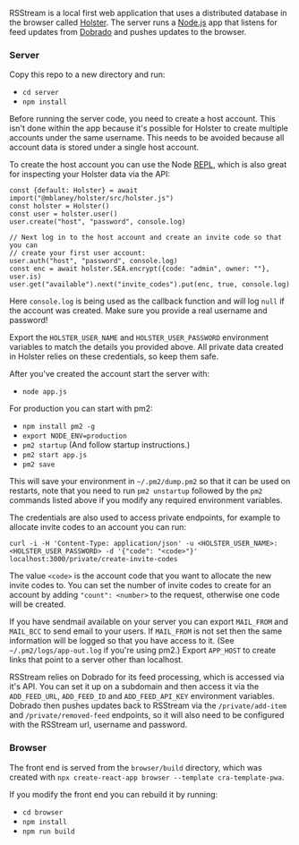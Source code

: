 RSStream is a local first web application that uses a distributed database in
the browser called [Holster](https://github.com/mblaney/holster). The server
runs a [Node.js](https://nodejs.org) app that listens for feed updates from
[Dobrado](https://dobrado.net) and pushes updates to the browser.

### Server

Copy this repo to a new directory and run:

 - `cd server`
 - `npm install`

Before running the server code, you need to create a host account. This isn't
done within the app because it's possible for Holster to create multiple
accounts under the same username. This needs to be avoided because all account
data is stored under a single host account.

To create the host account you can use the Node [REPL](https://nodejs.org/en/learn/command-line/how-to-use-the-nodejs-repl), which is also great for inspecting
your Holster data via the API:

```
const {default: Holster} = await import("@mblaney/holster/src/holster.js")
const holster = Holster()
const user = holster.user()
user.create("host", "password", console.log)

// Next log in to the host account and create an invite code so that you can
// create your first user account:
user.auth("host", "password", console.log)
const enc = await holster.SEA.encrypt({code: "admin", owner: ""}, user.is)
user.get("available").next("invite_codes").put(enc, true, console.log)
```

Here `console.log` is being used as the callback function and will log `null` if
the account was created. Make sure you provide a real username and password!

Export the `HOLSTER_USER_NAME` and `HOLSTER_USER_PASSWORD` environment variables
to match the details you provided above. All private data created in Holster
relies on these credentials, so keep them safe.

After you've created the account start the server with:
 - `node app.js`

For production you can start with pm2:

 - `npm install pm2 -g`
 - `export NODE_ENV=production`
 - `pm2 startup` (And follow startup instructions.)
 - `pm2 start app.js`
 - `pm2 save`

This will save your environment in `~/.pm2/dump.pm2` so that it can be used on
restarts, note that you need to run `pm2 unstartup` followed by the `pm2`
commands listed above if you modify any required environment variables.

The credentials are also used to access private endpoints, for example to
allocate invite codes to an account you can run:

`curl -i -H 'Content-Type: application/json' -u <HOLSTER_USER_NAME>:<HOLSTER_USER_PASSWORD> -d '{"code": "<code>"}' localhost:3000/private/create-invite-codes`

The value `<code>` is the account code that you want to allocate the new invite
codes to. You can set the number of invite codes to create for an account by
adding `"count": <number>` to the request, otherwise one code will be created.

If you have sendmail available on your server you can export `MAIL_FROM` and
`MAIL_BCC` to send email to your users. If `MAIL_FROM` is not set then the
same information will be logged so that you have access to it.
(See `~/.pm2/logs/app-out.log` if you're using pm2.) Export `APP_HOST` to
create links that point to a server other than localhost.

RSStream relies on Dobrado for its feed processing, which is accessed via it's
API. You can set it up on a subdomain and then access it via the `ADD_FEED_URL`,
`ADD_FEED_ID` and `ADD_FEED_API_KEY` environment variables. Dobrado then pushes
updates back to RSStream via the `/private/add-item` and `/private/removed-feed`
endpoints, so it will also need to be configured with the RSStream url, username
and password.

### Browser

The front end is served from the `browser/build` directory, which was created
with `npx create-react-app browser --template cra-template-pwa`.

If you modify the front end you can rebuild it by running:

 - `cd browser`
 - `npm install`
 - `npm run build`
